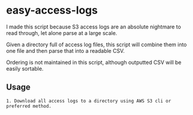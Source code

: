 # easy-access-logs

I made this script because S3 access logs are an absolute nightmare to read through, let alone
parse at a large scale.

Given a directory full of access log files, this script will combine them into one file and
then parse that into a readable CSV.

Ordering is not maintained in this script, although outputted CSV will be easily sortable.

## Usage
    1. Download all access logs to a directory using AWS S3 cli or preferred method.
